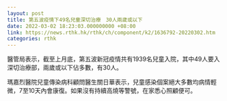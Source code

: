```yaml
---
layout: post
title: 第五波疫情下49名兒童深切治療　30人兩歲或以下
date: 2022-03-02 18:23:03.000000000 +08:00
link: https://news.rthk.hk/rthk/ch/component/k2/1636792-20220302.htm
categories: rthk
---
```


醫管局表示，截至上月底，第五波新冠疫情共有1939名兒童入院，其中49人要入深切治療部，兩歲或以下佔多數，有30人。

瑪嘉烈醫院兒童傳染病科顧問醫生關日華表示，兒童感染個案絕大多數均病情輕微，7至10天內會康復。如果沒有持續高燒等警號，在家悉心照顧便可。
